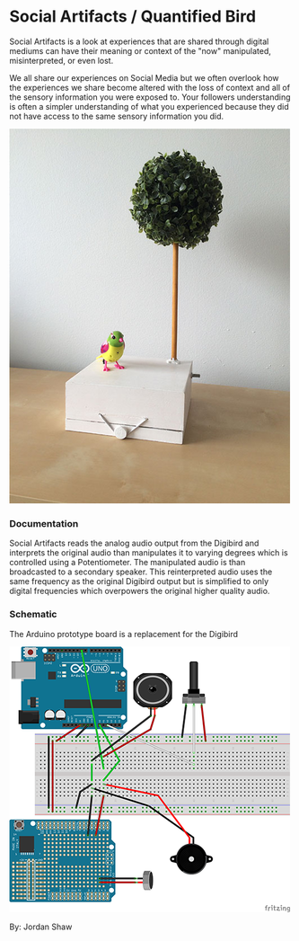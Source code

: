 # Social Artifacts / Quantified Bird

Social Artifacts is a look at experiences that are shared through digital mediums can have their meaning or context of the "now" manipulated, misinterpreted, or even lost.

We all share our experiences on Social Media but we often overlook how the experiences we share become altered with the loss of context and all of the sensory information you were exposed to. Your followers understanding is often a simpler understanding of what you experienced because they did not have access to the same sensory information you did.

![image](/assets/SocialArtifacts.JPEG?raw=true)


### Documentation
Social Artifacts reads the analog audio output from the Digibird and interprets the original audio than manipulates it to varying degrees which is controlled using a Potentiometer. The manipulated audio is than broadcasted to a secondary speaker. This reinterpreted audio uses the same frequency as the original Digibird output but is simplified to only digital frequencies which overpowers the original higher quality audio.

### Schematic

The Arduino prototype board is a replacement for the Digibird

![image](/assets/BirdSchamatic_bb.png?raw=true)
  
By: Jordan Shaw 
